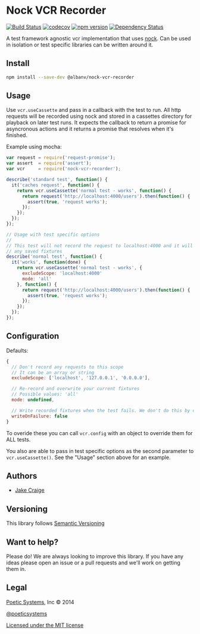 # Nock VCR Recorder
[![Build Status](https://travis-ci.org/vizeat/nock-vcr-recorder.svg?branch=master)](https://travis-ci.org/vizeat/nock-vcr-recorder) [![codecov](https://codecov.io/gh/vizeat/nock-vcr-recorder/branch/master/graph/badge.svg)](https://codecov.io/gh/vizeat/nock-vcr-recorder) [![npm version](https://badge.fury.io/js/%40albanv%2Fnock-vcr-recorder.svg)](https://badge.fury.io/js/%40albanv%2Fnock-vcr-recorder) [![Dependency Status](https://david-dm.org/vizeat/nock-vcr-recorder.svg)](https://david-dm.org/vizeat/nock-vcr-recorder)


A test framework agnostic vcr implementation that uses
[nock](https://github.com/pgte/nock). Can be used in isolation or test specific
libraries can be written around it.

## Install

```bash
npm install --save-dev @albanv/nock-vcr-recorder
```

## Usage

Use `vcr.useCassette` and pass in a callback with the test to run. All http
requests will be recorded using nock and stored in a cassettes directory for
playback on later test runs. It expects the callback to return a promise for
asyncronous actions and it returns a promise that resolves when it's finished.

Example using mocha:

```js
var request = require('request-promise');
var assert  = require('assert');
var vcr     = require('nock-vcr-recorder');

describe('standard test', function() {
  it('caches request', function() {
    return vcr.useCassette('normal test - works', function() {
      return request('http://localhost:4000/users').then(function() {
        assert(true, 'request works');
      });
    });
  });
});

// Usage with test specific options
//
// This test will not record the request to localhost:4000 and it will not use
// any saved fixtures
describe('normal test', function() {
  it('works', function(done) {
    return vcr.useCassette('normal test - works', {
      excludeScope: 'localhost:4000'
      mode: 'all'
    }, function() {
      return request('http://localhost:4000/users').then(function() {
        assert(true, 'request works');
      });
    });
  });
});
```

## Configuration

Defaults:

```js
{
  // Don't record any requests to this scope
  // It can be an array or string
  excludeScope: ['localhost', '127.0.0.1', '0.0.0.0'],

  // Re-record and overwrite your current fixtures
  // Possible values: 'all'
  mode: undefined,

  // Write recorded fixtures when the test fails. We don't do this by default
  writeOnFailure: false
}
```

To overide these you can call `vcr.config` with an object to
override them for ALL tests.

You also are able to pass in test specific options as the second parameter to
`vcr.useCassette()`. See the "Usage" section above for an example.


## Authors ##

* [Jake Craige](http://twitter.com/jakecraige)

## Versioning

This library follows [Semantic Versioning](http://semver.org)

## Want to help?

Please do! We are always looking to improve this library. If you have any ideas
please open an issue or a pull requests and we'll work on getting them in.

## Legal

[Poetic Systems](http://poeticsystems.com), Inc &copy; 2014

[@poeticsystems](http://twitter.com/poeticsystems)

[Licensed under the MIT license](http://www.opensource.org/licenses/mit-license.php)
